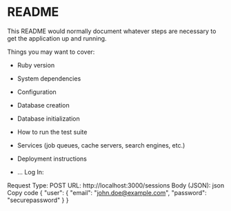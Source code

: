 # README

This README would normally document whatever steps are necessary to get the
application up and running.

Things you may want to cover:

* Ruby version

* System dependencies

* Configuration

* Database creation

* Database initialization

* How to run the test suite

* Services (job queues, cache servers, search engines, etc.)

* Deployment instructions

* ...
Log In:

Request Type: POST
URL: http://localhost:3000/sessions
Body (JSON):
json
Copy code
{
  "user": {
    "email": "john.doe@example.com",
    "password": "securepassword"
  }
}
<!-- Check Login Status:

Request Type: GET
URL: http://localhost:3000/sessions/logged_in
Log Out:

Request Type: DELETE (or POST based on your route configuration)
URL: http://localhost:3000/sessions/logout
Update User Information:

Request Type: PATCH
URL: http://localhost:3000/sessions
Body (JSON):
json
Copy code
{
  "user": {
    "first_name": "John",
    "last_name": "Doe",
    "photo": "https://example.com/new_photo.jpg",
    "bio": "An updated bio."
  }
} -->